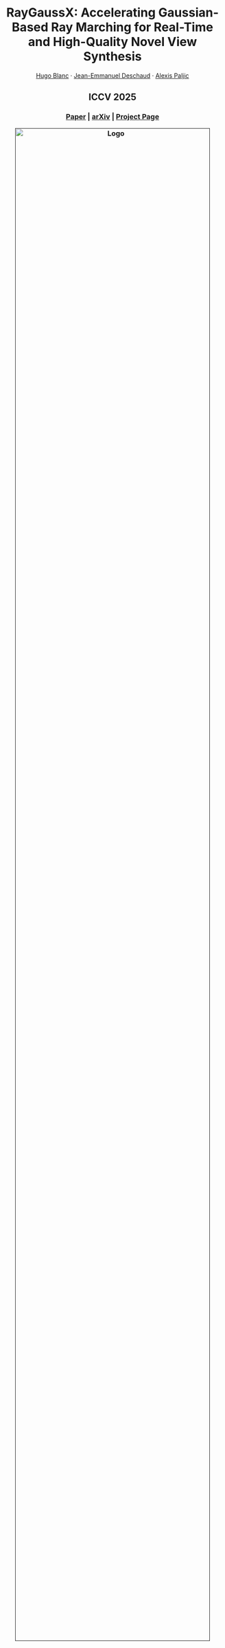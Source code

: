 <p align="center">

  <h1 align="center">RayGaussX: Accelerating Gaussian-Based Ray Marching for Real-Time and High-Quality Novel View Synthesis</h1>
  <p align="center">
    <a href="https://www.linkedin.com/in/hugo-blanc-a2b46016a/">Hugo Blanc</a>
    ·
    <a href="https://scholar.google.com/citations?user=zR1n_4QAAAAJ&hl=fr">Jean-Emmanuel Deschaud</a>
    ·
    <a href="https://scholar.google.fr/citations?user=3eO15d0AAAAJ&hl=fr">Alexis Paljic</a>

  </p>
  <h2 align="center">ICCV 2025</h2>

  <h3 align="center"><a href="https://drive.google.com/file/d/1-look4HeGlXI_SnkEXY9_cgyMQ77JPDj/view?usp=sharing">Paper</a> | <a href="https://arxiv.org/abs/2509.07782">arXiv</a> | <a href="https://raygaussx.github.io/">Project Page</a>  
  <div align="center"></div>
</p>


<p align="center">
  <a href="">
    <img src="./media/Video_Beryl.gif" alt="Logo" width="95%">
  </a>
</p>

<p align="center">
We present an enhanced differentiable ray-casting algorithm for rendering Gaussians with scene features, enabling efficient 3D scene learning and real-time rendering.
</p>
<br>

## Hardware Requirements
  - CUDA-ready GPU
  - 24 GB VRAM (to train to paper evaluation quality)

## Software Requirements

The following software components are required to ensure compatibility and optimal performance:

- **Ubuntu or Windows**
- **NVIDIA Drivers**: Install NVIDIA drivers, tested with version 575.64.03.
- **CUDA Toolkit**: Tested with version 12.9. You can dowload it from the [CUDA Toolkit 12.9 Downloads page](https://developer.nvidia.com/cuda-12-9-0-download-archive)
- **NVIDIA OptiX 7.6**: NVIDIA’s OptiX ray tracing engine, version 7.6, is required for graphics rendering and computational tasks. You can download it from the [NVIDIA OptiX Legacy Downloads page](https://developer.nvidia.com/designworks/optix/downloads/legacy).
- **Anaconda**: Install [Anaconda](https://anaconda.com/download), a distribution that includes Conda, for managing packages and environments efficiently.


## Installation (Ubuntu, Windows)

There are two steps in the installation process:
1. **OS-specific setup** (Ubuntu or Windows)  
2. **Common setup** (applies to both Ubuntu & Windows)

---

### 1. OS-specific setup

### Ubuntu:
Follow the steps below to set up the project:

   ```bash
  #Python-Optix requirements
  export OPTIX_PATH=/path/to/optix
  #For example, if OptiX is in your home folder: export OPTIX_PATH=~/NVIDIA-OptiX-SDK-7.6.0-linux64-x86_64/
  export CUDA_PATH=/path/to/cuda_toolkit
  #For example, the CUDA Toolkit is installed by default in /usr/local/: export CUDA_PATH=/usr/local/cuda-12.9
  export OPTIX_EMBED_HEADERS=1 # embed the optix headers into the package

  
  git clone https://github.com/hugobl1/raygaussx.git
  cd raygaussx
  conda env create --file environment.yml
  conda activate raygaussx
  ```

### Windows:
Follow the steps below to set up the project:

   ```bash
  #Python-Optix requirements
  set OPTIX_PATH=\path\to\optix
  #For example, the repo is by default on C disk: set OPTIX_PATH=C:\ProgramData\NVIDIA Corporation\OptiX SDK 7.6.0
  set OPTIX_EMBED_HEADERS=1 # embed the optix headers into the package

  git clone https://github.com/hugobl1/raygaussx.git
  cd raygaussx
  conda env create --file environment_win.yml
  conda activate raygaussx
  ```

---

### 2. Common setup (Ubuntu & Windows)
Then install [Pytorch](https://pytorch.org/get-started/locally/) (choose the version appropriate for your installed CUDA Toolkit), the simple-knn submodule, and [fused-ssim](https://github.com/rahul-goel/fused-ssim), for example for CUDA Toolkit 12.9:

   ```bash
  pip3 install torch torchvision --index-url https://download.pytorch.org/whl/cu129
  pip3 install submodules/simple-knn/
  pip3 install git+https://github.com/rahul-goel/fused-ssim/ --no-build-isolation

  # Optional — for the GUI (pick version that match your CUDA Toolkit)
  pip3 install "cuda-python==12.9.0" "cuda-bindings==12.9.0"
  ```

# Datasets

Please download and unzip the following datasets, then place them in the `dataset` folder.  

| Dataset                        | Download Link   |
|--------------------------------|-----------------|
| Synthetic-NSVF                 | [download(.zip)](https://drive.google.com/file/d/1calWbNNuWgZJyBqJnkj8K9CK_Hvh0ccE/view?usp=sharing) |
| Synthetic-NeRF                 | [download(.zip)](https://drive.google.com/file/d/1a3l9OL2lRA3z490QFNoDdZuUxTWrbdtD/view?usp=sharing) |
| Deep Blending + Tanks&Temples  | [download(.zip)](https://drive.google.com/file/d/1snnKl8fcksEPY24V_0YNCYWtCqdd0Elc/view?usp=sharing) |
| Mip-NeRF 360                   | [download](https://jonbarron.info/mipnerf360/) |

<!-- #### Trained Models

If you would like to directly visualize a model trained by RayGaussX, we provide the trained point clouds for each scene in Mip-NeRF 360. In this case, you can skip the training of the scene and evaluate or visualize it directly: [Download Link](https://drive.google.com/file/d/1E0_Tg2QeMx2kyohPhfRtfV656oQFQ2Kv/view?usp=sharing). -->
#### Pretrained Models (Mip-NeRF 360)

If you want to **skip training** and directly evaluate or visualize, we provide pretrained checkpoints for each Mip-NeRF 360 scene:  
**[Download](https://cloud.minesparis.psl.eu/index.php/s/27MuT7O0LwYW7Ta)**

# Training and Evaluation
To reproduce the results on entire datasets, follow the instructions below:

---

### NeRF-Synthetic Dataset
1. **Prepare the Dataset**: Ensure the NeRF-Synthetic dataset is downloaded and placed in the `dataset` directory.

2. **Run Training Script**: Execute the following command:

   ```bash
   python main_train_blender.py
    ```

This will start the training and evaluation on the NeRF-Synthetic dataset with the configuration parameter in `nerf_synthetic.yml`.

<details>
<summary><b><u> 📊 RayGaussX Results Produced on RTX 5090</u></b></summary>

| NeRF-Synthetic    | PSNR  | SSIM  | LPIPS | Train (s) | FPS |
|------------|-------|-------|-------|---------------|-----|
| Chair      | 37,21 | 0,990 | 0,009 | 736,6         | 141 |
| Drums      | 27,13 | 0,960 | 0,030 | 851,4         | 105 |
| Ficus      | 35,09 | 0,988 | 0,011 | 501,5         | 208 |
| Hotdog     | 38,48 | 0,988 | 0,015 | 610,5         | 182 |
| Lego       | 37,02 | 0,986 | 0,012 | 585,8         | 202 |
| Materials  | 31,33 | 0,969 | 0,027 | 614,8         | 169 |
| Mic        | 38,02 | 0,995 | 0,004 | 645,8         | 139 |
| Ship       | 32,15 | 0,914 | 0,088 | 1027,4        | 81  |
| **Average**   | **34,55** | **0,974** | **0,024** | **696,7** | **140** |

</details>

---

### Synthetic-NSVF Dataset
1. **Prepare the Dataset**: Ensure the Synthetic-NSVF dataset is downloaded and placed in the `dataset` directory.

2. **Run Training Script**: Execute the following command:

   ```bash
   python main_train_synthetic-nsvf.py
    ```

This will start the training and evaluation on the Synthetic-NSVF dataset with the configuration parameter in `nerf_synthetic.yml`.

<details>
  <summary><b><u> 📊 RayGaussX Results Produced on RTX 5090</u></b></summary>

| Scene      | PSNR  | SSIM  | LPIPS | Training Time | FPS |
|------------|-------|-------|-------|---------------|-----|
| Bike       | 41,39 | 0,996 | 0,003 | 864,8         | 107 |
| Lifestyle  | 36,33 | 0,984 | 0,019 | 1188,8        | 77  |
| Palace     | 40,41 | 0,989 | 0,009 | 1278,6        | 81  |
| Robot      | 40,13 | 0,996 | 0,006 | 1096,9        | 77  |
| Spaceship  | 40,12 | 0,995 | 0,006 | 824,7         | 115 |
| Steamtrain | 39,10 | 0,995 | 0,006 | 1135,8        | 79  |
| Toad       | 38,40 | 0,989 | 0,011 | 2115,1        | 42  |
| Wineholder | 34,02 | 0,981 | 0,017 | 1697,4        | 50  |
| **Average**| **38,74** | **0,990** | **0,010** | **1275,3** | **78** |

</details>

---

### Mip-NeRF 360 Dataset
To reproduce results on the **Mip-NeRF 360** dataset:

1. **Prepare the Dataset**: Download and place the [Mip-NeRF 360](https://jonbarron.info/mipnerf360/) dataset in the `dataset` directory.

2. **Run Training Script**: Execute the following command:

   ```bash
   python main_train_mipnerf360.py
    ```

<details>
  <summary><b><u> 📊 RayGaussX Results Produced on RTX 5090</u></b></summary>

| Scene    | PSNR  | SSIM  | LPIPS | Training Time | FPS |
|----------|-------|-------|-------|---------------|-----|
| Bicycle  | 25,79 | 0,798 | 0,174 | 3276,0        | 32  |
| Bonsai   | 34,07 | 0,958 | 0,154 | 2036,9        | 45  |
| Counter  | 30,68 | 0,932 | 0,156 | 2287,0        | 42  |
| Flowers  | 22,18 | 0,652 | 0,288 | 3040,9        | 34  |
| Garden   | 28,26 | 0,886 | 0,089 | 2614,6        | 45  |
| Kitchen  | 32,84 | 0,941 | 0,103 | 2754,1        | 34  |
| Room     | 31,97 | 0,937 | 0,173 | 1740,2        | 54  |
| Stump    | 26,58 | 0,785 | 0,201 | 2572,6        | 40  |
| Treehill | 23,08 | 0,675 | 0,261 | 2839,7        | 37  |
| **Average** | **28,38** | **0,840** | **0,178** | **2573,5** | **40** |

</details>


---

### Deep Blending Dataset
To reproduce results on the **Deep Blending** dataset:

1. **Prepare the Dataset**: Download and unzip [Deep Blending](https://drive.google.com/file/d/1snnKl8fcksEPY24V_0YNCYWtCqdd0Elc/view?usp=sharing) into the `dataset` directory.

2. **Run Training Script**: Execute the following command:
   ```bash
   python main_train_db.py

<details>
  <summary><b><u> 📊 RayGaussX Results Produced on RTX 5090</u></b></summary>

| Scene      | PSNR  | SSIM  | LPIPS | Training Time | FPS |
|------------|-------|-------|-------|---------------|-----|
| Drjohnson  | 29,85 | 0,909 | 0,244 | 1781,7        | 55  |
| Playroom   | 30,78 | 0,910 | 0,245 | 1218,5        | 87  |
| **Average**| **30,32** | **0,909** | **0,245** | **1500,1** | **71** |

</details>


---

### Tanks&Temples Dataset
To reproduce results on the **Tanks&Temples** dataset:

1. **Prepare the Dataset**: Download and unzip [Tanks&Temples](https://drive.google.com/file/d/1snnKl8fcksEPY24V_0YNCYWtCqdd0Elc/view?usp=sharing) into the `dataset` directory.

2. **Run Training Script**: Execute the following command:
   ```bash
   python main_train_tandt.py

<details>
  <summary><b><u> 📊 RayGaussX Results Produced on RTX 5090</u></b></summary>

| Scene   | PSNR  | SSIM  | LPIPS | Training Time | FPS |
|---------|-------|-------|-------|---------------|-----|
| Train   | 22,28 | 0,833 | 0,182 | 1665,1        | 54  |
| Truck   | 25,07 | 0,891 | 0,119 | 1492,2        | 72  |
| **Average** | **23,67** | **0,862** | **0,150** | **1578,7** | **62** |

</details>

---

### All Datasets
To reproduce results on all datasets:

1. **Prepare the Datasets**: Download and unzip each dataset into the `dataset` directory.

2. **Run Training Scripts**: Execute the following command:
   ```bash
    bash train_all_datasets.sh

---
3. **Results**: The results for each scene can be found in the `output` folder after training is complete.

### Single Scene
To train and test a single scene, simply use the following commands:

   ```bash
    python main_train.py -config "path_to_config_file" --save_dir "name_save_dir" --arg_names scene.source_path --arg_values "scene_path"
    python main_test.py -output "./output/name_save_dir" -iter save_iter
    # For example, to train and evaluate the hotdog scene from NeRF Synthetic:
    # python main_train.py -config "./configs/nerf_synthetic.yml" --save_dir "hotdog" --arg_names scene.source_path --arg_values "./dataset/nerf_synthetic/hotdog"
    # python main_test.py -output "./output/hotdog" -iter 29999
```


        
By default, only the last iteration is saved (29999 in the base config files).

# PLY Point Cloud Extraction
To extract a point cloud in PLY format from a trained scene, we provide the script [convertpth_to_ply.py](convertpth_to_ply.py), which can be used as follows:
   ```bash
   python convertpth_to_ply.py -output "./output/name_scene" -iter num_iter
   # For example, if the 'hotdog' scene was trained for 29999 iterations, you can use:
   # python convertpth_to_ply.py -output "./output/hotdog" -iter 29999
   ```

The generated PLY point cloud will be located in the folder `./output/scene/saved_pc/`.

# Visualization (Ubuntu only)
To visualize a trained scene, we provide the script [main_gui.py](main_gui.py), which opens a GUI to display the trained scene:

   ```bash
   # Two ways to use the GUI:
   
   # Using the folder of the trained scene and the desired iteration
   python main_gui.py -output "./output/name_scene" -iter num_iter

   # Using a PLY point cloud:
   python main_gui.py -ply_path "path_to_ply_file"
   ```

## Camera Controls

### First Person Camera
In *First Person* mode, you can use the keyboard keys to move the camera in different directions.

- **Direction Keys**:
  - `Z`: Move forward
  - `Q`: Move backward
  - `S`: Move left
  - `D`: Move right
  - `A`: Move down
  - `E`: Move up  
  

- **View Control with Right Click**:
  - **Right Click + Move Mouse Up**: Look up
  - **Right Click + Move Mouse Down**: Look down
  - **Right Click + Move Mouse Left**: Look left
  - **Right Click + Move Mouse Right**: Look right

> **Note**: Ensure that the *First Person* camera mode is active for these controls to work.

### Trackball Camera
In *Trackball* mode, the camera can be controlled with the mouse to freely view around an object.

- **Left Click**: Rotate the camera around the object. Hold down the left mouse button and move the mouse to rotate around the object.
- **Right Click**: Pan. Hold down the right mouse button and move the mouse to shift the view laterally or vertically.
- **Mouse Wheel**: Zoom in and out. Scroll the wheel to adjust the camera's distance from the object.

> **Note**: Ensure that the *Trackball* camera mode is active for these controls to work.

# Camera Path Rendering

To render a camera path from a trained point cloud, use the script as follows:
```bash
python render_camera_path.py -output "./output" -camera_path_filename "camera_path.json" -name_video "my_video"
```
This script loads a pre-trained model, renders images along a specified camera path, and saves them in `output/camera_path/images/`. A video is then generated from the images and saved in `output/camera_path/video/`.

The `camera_path.json` file, which defines the camera path, can be generated using [NeRFStudio](https://nerf.studio/) by training a similar scene and then exporting a `camera_path.json` file through NeRFStudio's graphical user interface. 
To maintain consistency with our method, you should use the `ns-train` command with the following options: 

```bash
--assume_colmap_world_coordinate_convention=False \
--orientation_method=none \
--center_method=none \
--auto-scale-poses=False \
```

# Processing Your Own Scenes with COLMAP

To use your own scenes, ensure your dataset is structured correctly for the COLMAP loaders. The directory must include an `images` folder containing your image files and a `sparse` folder with subdirectories containing `cameras.bin`, `images.bin`, and `points3D.bin` files obtained using COLMAP reconstruction. Note that the camera models used for COLMAP reconstruction must be either `SIMPLE_PINHOLE` or `PINHOLE`. 

The dataset structure must be as follows:

```
<location>
|---images
|   |---<image 0>
|   |---<image 1>
|   |---...
|---sparse
    |---0
        |---cameras.bin
        |---images.bin
        |---points3D.bin
```

# Acknowledgements

We thank the authors of [Python-Optix](https://github.com/mortacious/python-optix), upon which our project is based, as well as the authors of [NeRF](https://github.com/bmild/nerf) and [Mip-NeRF 360](https://github.com/google-research/multinerf) for providing their datasets. Finally, we would like to acknowledge the authors of [3D Gaussian Splatting](https://github.com/graphdeco-inria/gaussian-splatting), as our project's dataloader is inspired by the one used in 3DGS; and [Mip-Splatting](https://github.com/autonomousvision/mip-splatting) for the calculation of the minimum sizes of the Gaussians as a function of the cameras.



# Citation
If you find our code or paper useful, please cite
```bibtex
@misc{blanc2025raygaussxacceleratinggaussianbasedray,
      title={RayGaussX: Accelerating Gaussian-Based Ray Marching for Real-Time and High-Quality Novel View Synthesis}, 
      author={Hugo Blanc and Jean-Emmanuel Deschaud and Alexis Paljic},
      year={2025},
      eprint={2509.07782},
      archivePrefix={arXiv},
      primaryClass={cs.CV},
      url={https://arxiv.org/abs/2509.07782}, 
}
```
and
```bibtex
@INPROCEEDINGS{blanc2025raygauss,
  author={Blanc, Hugo and Deschaud, Jean-Emmanuel and Paljic, Alexis},
  booktitle={2025 IEEE/CVF Winter Conference on Applications of Computer Vision (WACV)}, 
  title={RayGauss: Volumetric Gaussian-Based Ray Casting for Photorealistic Novel View Synthesis}, 
  year={2025},
  volume={},
  number={},
  pages={1808-1817},
  keywords={Training;Hands;Casting;Computer vision;Rendering (computer graphics);Neural radiance field;Inference algorithms;Slabs;Kernel;Videos;volume ray casting;differentiable rendering;radiance fields;novel view synthesis},
  doi={10.1109/WACV61041.2025.00183}
}
```
